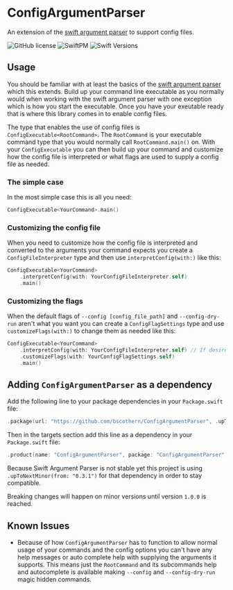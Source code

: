 # ConfigArgumentParser

An extension of the [swift argument parser](https://github.com/apple/swift-argument-parser) to support config files.

![GitHub license](https://img.shields.io/badge/license-MIT-lightgrey.svg)
![SwiftPM](https://img.shields.io/badge/SwiftPM-compatible-brightgreen.svg)
![Swift Versions](https://img.shields.io/badge/Swift-5.2,_5.3-orange.svg)

## Usage
You should be familiar with at least the basics of the [swift argument parser](https://github.com/apple/swift-argument-parser) which this extends.
Build up your command line executable as you normally would when working with the swift argument parser with one exception which is how you start the executable. Once you have your exeutable ready that is where this library comes in to enable config files.

The type that enables the use of config files is `ConfigExecutable<RootCommand>`.
The `RootCommand` is your executable command type that you would normally call `RootCommand.main()` on.
With your `ConfigExecutable` you can then build up your command and customize how the config file is interpreted or what flags are used to supply a config file as needed.

### The simple case
In the most simple case this is all you need:
```swift
ConfigExecutable<YourCommand>.main()
```

### Customizing the config file
When you need to customize how the config file is interpreted and converted to the arguments your command expects you create a `ConfigFileInterpreter` type and then use `interpretConfig(with:)` like this:
```swift
ConfigExecutable<YourCommand>
    .interpretConfig(with: YourConfigFileInterpreter.self)
    .main()
```

### Customizing the flags
When the default flags of `--config [config_file_path]` and `--config-dry-run` aren't what you want you can create a `ConfigFlagSettings` type and use `customizeFlags(with:)` to change them as needed like this:
```swift
ConfigExecutable<YourCommand>
    .interpretConfig(with: YourConfigFileInterpreter.self) // If desired, this is not required
    .customizeFlags(with: YourConfigFlagSettings.self)
    .main()
```

## Adding `ConfigArgumentParser` as a dependency
Add the following line to your package dependencies in your `Package.swift` file:
```swift
.package(url: "https://github.com/bscothern/ConfigArgumentParser", .upToNextMinor(from: "0.1.0")),
```

Then in the targets section add this line as a dependency in your `Package.swift` file:
```swift
.product(name: "ConfigArgumentParser", package: "ConfigArgumentParser"),
```

Because Swift Argument Parser is not stable yet this project is using `.upToNextMinor(from: "0.3.1")` for that dependency in order to stay compatible.

Breaking changes will happen on minor versions until version `1.0.0` is reached.

## Known Issues
* Because of how `ConfigArgumentParser` has to function to allow normal usage of your commands and the config options you can't have any help messages or auto complete help with supplying the arguments it supports.
  This means just the `RootCommand` and its subcommands help and autocomplete is available making `--config` and `--config-dry-run` magic hidden commands.
